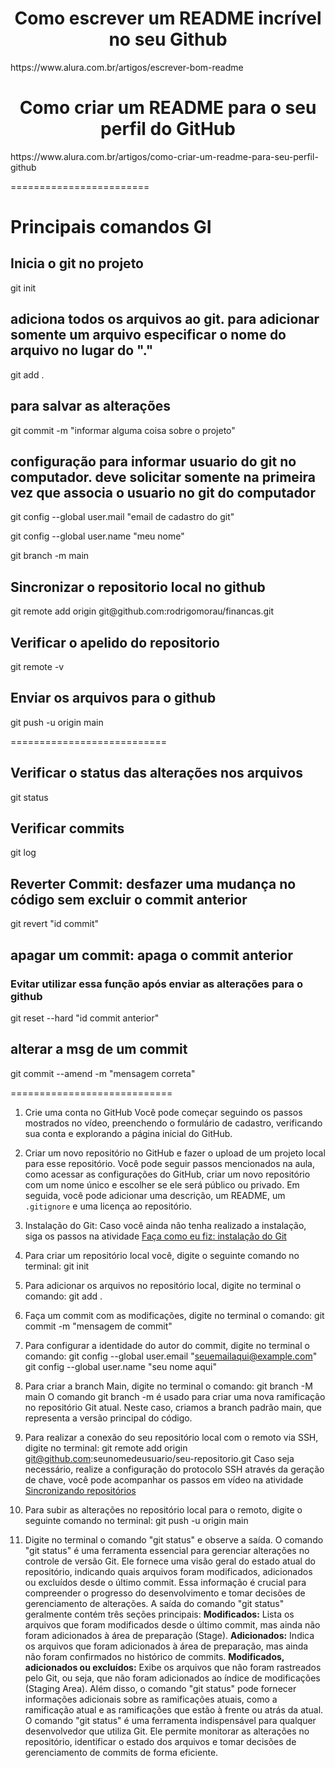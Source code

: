 <h1 align="center"> Como escrever um README incrível no seu Github</h1>
<p> https://www.alura.com.br/artigos/escrever-bom-readme


<h1 align="center"> Como criar um README para o seu perfil do GitHub </h1>
<p> https://www.alura.com.br/artigos/como-criar-um-readme-para-seu-perfil-github

========================
<h1> Principais comandos GI </h1>
<h2> Inicia o git no projeto </h2>
<p> git init

<h2>  adiciona todos os arquivos ao git. para adicionar somente um arquivo especificar o nome do arquivo no lugar do "."</h2> 
<p> git add .

<h2> para salvar as alterações </h2> 
<p> git commit -m "informar alguma coisa sobre o projeto"


<h2> configuração para informar usuario do git no computador. deve solicitar somente na primeira vez que associa o usuario no git do computador </h2>
<p> git config --global user.mail "email de cadastro do git"
<p> git config --global user.name "meu nome"


<p> git branch -m main     

<h2> Sincronizar o repositorio local no github </h2>
<p> git remote add origin git@github.com:rodrigomorau/financas.git

<h2> Verificar o apelido do repositorio </h2>
<p> git remote -v

<h2> Enviar os arquivos para o github </h2>
<p> git push -u origin main

===========================

<h2> Verificar o status das alterações nos arquivos </h2>
<p> git status

<h2> Verificar commits </h2>
<p> git log

<h2> Reverter Commit: desfazer uma mudança no código sem excluir o commit anterior </h2>
<p> git revert "id commit"

<h2> apagar um commit: apaga o commit anterior </h2>
<h3> Evitar utilizar essa função após enviar as alterações para o github </h3>
<p> git reset --hard "id commit anterior"

<h2> alterar a msg de um commit </h2>
<p> git commit --amend -m "mensagem correta"

============================


1. Crie uma conta no GitHub Você pode começar seguindo os passos mostrados no vídeo, preenchendo o formulário de cadastro, verificando sua conta e explorando a página inicial do GitHub. 

2. Criar um novo repositório no GitHub e fazer o upload de um projeto local para esse repositório. Você pode seguir passos mencionados na aula, como acessar as configurações do GitHub, criar um novo repositório com um nome único e escolher se ele será público ou privado. Em seguida, você pode adicionar uma descrição, um README, um `.gitignore` e uma licença ao repositório. 

3. Instalação do Git: Caso você ainda não tenha realizado a instalação, siga os passos na atividade [Faça como eu fiz: instalação do Git](https://cursos.alura.com.br/course/git-github-compartilhando-colaborando-projetos/task/144999) 

4. Para criar um repositório local você, digite o seguinte comando no terminal: git init

5. Para adicionar os arquivos no repositório local, digite no terminal o comando: git add .

6. Faça um commit com as modificações, digite no terminal o comando: git commit -m "mensagem de commit"

7. Para configurar a identidade do autor do commit, digite no terminal o comando: 
  git config --global user.email "seuemailaqui@example.com" 
  git config --global user.name "seu nome aqui"

8. Para criar a branch Main, digite no terminal o comando: 
  git branch -M main
  O comando git branch -m é usado para criar uma nova ramificação no repositório Git atual. Neste caso, criamos a branch padrão main, que representa a versão principal do código. 

9. Para realizar a conexão do seu repositório local com o remoto via SSH, digite no terminal: 
  git remote add origin git@github.com:seunomedeusuario/seu-repositorio.git
  Caso seja necessário, realize a configuração do protocolo SSH através da geração de chave, você pode acompanhar os passos em vídeo na atividade [Sincronizando repositórios](https://cursos.alura.com.br/course/git-github-compartilhando-colaborando-projetos/task/139310) 

10. Para subir as alterações no repositório local para o remoto, digite o seguinte comando no terminal: git push -u origin main 

11. Digite no terminal o comando "git status" e observe a saída. O comando "git status" é uma ferramenta essencial para gerenciar alterações no controle de versão Git. 
Ele fornece uma visão geral do estado atual do repositório, indicando quais arquivos foram modificados, adicionados ou excluídos desde o último commit. 
Essa informação é crucial para compreender o progresso do desenvolvimento e tomar decisões de gerenciamento de alterações. 
A saída do comando "git status" geralmente contém três seções principais: 
**Modificados:** Lista os arquivos que foram modificados desde o último commit, mas ainda não foram adicionados à área de preparação (Stage). 
**Adicionados:** Indica os arquivos que foram adicionados à área de preparação, mas ainda não foram confirmados no histórico de commits. 
**Modificados, adicionados ou excluídos:** Exibe os arquivos que não foram rastreados pelo Git, ou seja, que não foram adicionados ao índice de modificações (Staging Area). 
Além disso, o comando "git status" pode fornecer informações adicionais sobre as ramificações atuais, como a ramificação atual e as ramificações que estão à frente ou atrás da atual. 
O comando "git status" é uma ferramenta indispensável para qualquer desenvolvedor que utiliza Git. Ele permite monitorar as alterações no repositório, identificar o estado dos arquivos e tomar decisões de gerenciamento de commits de forma eficiente.


